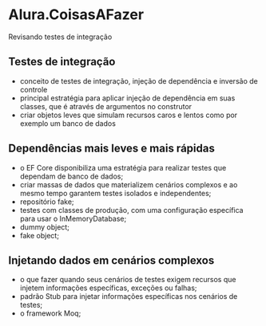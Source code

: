 # Alura.CoisasAFazer
Revisando testes de integração

## Testes de integração
- conceito de testes de integração, injeção de dependência e inversão de controle
- principal estratégia para aplicar injeção de dependência em suas classes, que é através de argumentos no construtor
- criar objetos leves que simulam recursos caros e lentos como por exemplo um banco de dados

## Dependências mais leves e mais rápidas
- o EF Core disponibiliza uma estratégia para realizar testes que dependam de banco de dados;
- criar massas de dados que materializem cenários complexos e ao mesmo tempo garantem testes isolados e independentes;
- repositório fake;
- testes com classes de produção, com uma configuração específica para usar o InMemoryDatabase;
- dummy object;
- fake object;

## Injetando dados em cenários complexos
- o que fazer quando seus cenários de testes exigem recursos que injetem informações específicas, exceções ou falhas;
- padrão Stub para injetar informações específicas nos cenários de testes;
- o framework Moq;
